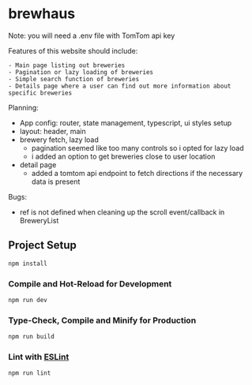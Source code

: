# brewhaus

Note: you will need a .env file with TomTom api key

Features of this website should include:

    - Main page listing out breweries
    - Pagination or lazy loading of breweries
    - Simple search function of breweries
    - Details page where a user can find out more information about specific breweries

Planning:

- App config: router, state management, typescript, ui styles setup
- layout: header, main
- brewery fetch, lazy load
  - pagination seemed like too many controls so i opted for lazy load
  - i added an option to get breweries close to user location
- detail page
  - added a tomtom api endpoint to fetch directions if the necessary data is present

Bugs:

- ref is not defined when cleaning up the scroll event/callback in BreweryList

## Project Setup

```sh
npm install
```

### Compile and Hot-Reload for Development

```sh
npm run dev
```

### Type-Check, Compile and Minify for Production

```sh
npm run build
```

### Lint with [ESLint](https://eslint.org/)

```sh
npm run lint
```
